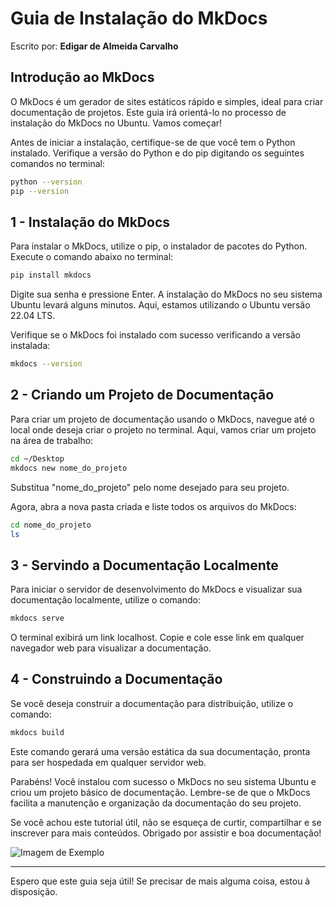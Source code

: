 # Guia de Instalação do MkDocs

Escrito por: **Edigar de Almeida Carvalho**

## Introdução ao MkDocs

O MkDocs é um gerador de sites estáticos rápido e simples, ideal para criar documentação de projetos. Este guia irá orientá-lo no processo de instalação do MkDocs no Ubuntu. Vamos começar!

Antes de iniciar a instalação, certifique-se de que você tem o Python instalado. Verifique a versão do Python e do pip digitando os seguintes comandos no terminal:

```sh
python --version
pip --version
```

## 1 - Instalação do MkDocs

Para instalar o MkDocs, utilize o pip, o instalador de pacotes do Python. Execute o comando abaixo no terminal:

```sh
pip install mkdocs
```

Digite sua senha e pressione Enter. A instalação do MkDocs no seu sistema Ubuntu levará alguns minutos. Aqui, estamos utilizando o Ubuntu versão 22.04 LTS.

Verifique se o MkDocs foi instalado com sucesso verificando a versão instalada:

```sh
mkdocs --version
```

## 2 - Criando um Projeto de Documentação

Para criar um projeto de documentação usando o MkDocs, navegue até o local onde deseja criar o projeto no terminal. Aqui, vamos criar um projeto na área de trabalho:

```sh
cd ~/Desktop
mkdocs new nome_do_projeto
```

Substitua "nome_do_projeto" pelo nome desejado para seu projeto. 

Agora, abra a nova pasta criada e liste todos os arquivos do MkDocs:

```sh
cd nome_do_projeto
ls
```

## 3 - Servindo a Documentação Localmente

Para iniciar o servidor de desenvolvimento do MkDocs e visualizar sua documentação localmente, utilize o comando:

```sh
mkdocs serve
```

O terminal exibirá um link localhost. Copie e cole esse link em qualquer navegador web para visualizar a documentação.

## 4 - Construindo a Documentação

Se você deseja construir a documentação para distribuição, utilize o comando:

```sh
mkdocs build
```

Este comando gerará uma versão estática da sua documentação, pronta para ser hospedada em qualquer servidor web.

Parabéns! Você instalou com sucesso o MkDocs no seu sistema Ubuntu e criou um projeto básico de documentação. Lembre-se de que o MkDocs facilita a manutenção e organização da documentação do seu projeto.

Se você achou este tutorial útil, não se esqueça de curtir, compartilhar e se inscrever para mais conteúdos. Obrigado por assistir e boa documentação!

![Imagem de Exemplo](https://upload.wikimedia.org/wikipedia/commons/thumb/3/3e/MkDocs.png/1024px-MkDocs.png)

---

Espero que este guia seja útil! Se precisar de mais alguma coisa, estou à disposição.